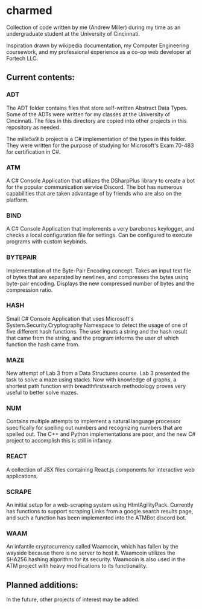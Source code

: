 # charmed

Collection of code written by me (Andrew Miller) during
my time as an undergraduate student at the University
of Cincinnati.

Inspiration drawn by wikipedia documentation, my
Computer Engineering coursework, and my professional
experience as a co-op web developer at Fortech LLC.

## Current contents:

### ADT

The ADT folder contains files that store self-written
Abstract Data Types. Some of the ADTs were written for
my classes at the University of Cincinnati. The files in
this directory are copied into other projects in this
repository as needed.

The mille5a9lib project is a C# implementation of the
types in this folder. They were written for the purpose
of studying for Microsoft's Exam 70-483 for
certification in C#.

### ATM

A C# Console Application that utilizes the DSharpPlus
library to create a bot for the popular communication
service Discord. The bot has numerous capabilities
that are taken advantage of by friends who are also
on the platform.

### BIND

A C# Console Application that implements a very
barebones keylogger, and checks a local configuration
file for settings. Can be configured to execute
programs with custom keybinds.

### BYTEPAIR

Implementation of the Byte-Pair Encoding concept. Takes an
input text file of bytes that are separated by newlines,
and compresses the bytes using byte-pair encoding.
Displays the new compressed number of bytes and the
compression ratio.

### HASH

Small C# Console Application that uses Microsoft\'s
System.Security.Cryptography Namespace to detect
the usage of one of five different hash functions.
The user inputs a string and the hash result that
came from the string, and the program informs the
user of which function the hash came from.


### MAZE

New attempt of Lab 3 from a Data Structures course. Lab 3
presented the task to solve a maze using stacks. Now
with knowledge of graphs, a shortest path function
with breadthfirstsearch methodology proves very useful
to better solve mazes.

### NUM

Contains multiple attempts to implement a natural
language processor specifically for spelling out
numbers and recognizing numbers that are spelled out.
The C++ and Python implementations are poor, and the
new C# project to accomplish this is still in infancy.

### REACT

A collection of JSX files containing React.js components
for interactive web applications.

### SCRAPE

An initial setup for a web-scraping system using
HtmlAgilityPack. Currently has functions to support
scraping Links from a google search results page, and
such a function has been implemented into the ATMBot
discord bot.

### WAAM

An infantile cryptocurrency called Waamcoin, which has
fallen by the wayside because there is no server to
host it. Waamcoin utilizes the SHA256 hashing algorithm
for its security. Waamcoin is also used in the ATM
project with heavy modifications to its functionality.

## Planned additions:

In the future, other projects of interest may be added.